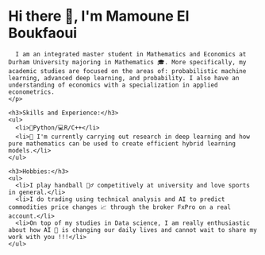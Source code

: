 <!DOCTYPE html>
<html>
<head>
  <!-- Add your meta tag here -->
  <meta name="google-site-verification" content="fWVvorR-TcEGdKp_QYNsmI6JzOMDg4v4guc18058Kgc" />

  <!-- The rest of your HTML code remains the same -->
</head>
<body>
  <div class="container">
    <h1>Hi there 👋, I'm Mamoune El Boukfaoui</h1>

    
      I am an integrated master student in Mathematics and Economics at Durham University majoring in Mathematics 🎓. More specifically, my academic studies are focused on the areas of: probabilistic machine learning, advanced deep learning, and probability. I also have an understanding of economics with a specialization in applied econometrics.
    </p>

    <h3>Skills and Experience:</h3>
    <ul>
      <li>🐍Python/💻R/C++</li>
      <li>🔭 I'm currently carrying out research in deep learning and how pure mathematics can be used to create efficient hybrid learning models.</li>
    </ul>

    <h3>Hobbies:</h3>
    <ul>
      <li>I play handball 🤾‍♂️ competitively at university and love sports in general.</li>
      <li>I do trading using technical analysis and AI to predict commodities price changes 📈 through the broker FxPro on a real account.</li>
      <li>On top of my studies in Data science, I am really enthusiastic about how AI 🤖 is changing our daily lives and cannot wait to share my work with you !!!</li>
    </ul>
  </div>
</body>
</html>
